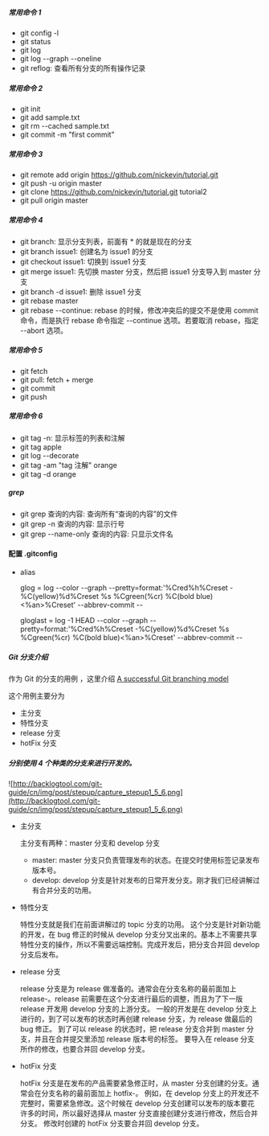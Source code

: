 ##### 常用命令 1
* git config -l
* git status
* git log
* git log --graph --oneline
* git reflog: 查看所有分支的所有操作记录

##### 常用命令 2
* git init
* git add sample.txt
* git rm --cached sample.txt
* git commit -m "first commit"

##### 常用命令 3
* git remote add origin https://github.com/nickevin/tutorial.git
* git push -u origin master
* git clone https://github.com/nickevin/tutorial.git tutorial2
* git pull origin master

##### 常用命令 4
* git branch: 显示分支列表，前面有 * 的就是现在的分支
* git branch issue1: 创建名为 issue1 的分支
* git checkout issue1: 切换到 issue1 分支
* git merge issue1: 先切换 master 分支，然后把 issue1 分支导入到 master 分支
* git branch -d issue1: 删除 issue1 分支
* git rebase master
* git rebase --continue: rebase 的时候，修改冲突后的提交不是使用 commit 命令，而是执行 rebase 命令指定 --continue 选项。若要取消 rebase，指定 --abort 选项。

##### 常用命令 5
* git fetch
* git pull: fetch + merge
* git commit
* git push

##### 常用命令 6
* git tag -n: 显示标签的列表和注解
* git tag apple
* git log --decorate
* git tag -am "tag 注解" orange
* git tag -d orange

##### grep
* git grep 查询的内容: 查询所有“查询的内容”的文件
* git grep -n 查询的内容: 显示行号
* git grep --name-only 查询的内容: 只显示文件名 

#### 配置 .gitconfig

* alias

     glog = log --color --graph --pretty=format:'%Cred%h%Creset -%C(yellow)%d%Creset %s %Cgreen(%cr) %C(bold blue)<%an>%Creset' --abbrev-commit --
     
    gloglast = log -1 HEAD --color --graph --pretty=format:'%Cred%h%Creset -%C(yellow)%d%Creset %s %Cgreen(%cr) %C(bold blue)<%an>%Creset' --abbrev-commit --

##### Git 分支介绍

作为 Git 的分支的用例 ，这里介绍 [A successful Git branching model](http://nvie.com/posts/a-successful-git-branching-model/)

这个用例主要分为
* 主分支
* 特性分支
* release 分支
* hotFix 分支

##### 分别使用 4 个种类的分支来进行开发的。
![http://backlogtool.com/git-guide/cn/img/post/stepup/capture_stepup1_5_6.png](http://backlogtool.com/git-guide/cn/img/post/stepup/capture_stepup1_5_6.png)

* 主分支
    
  主分支有两种：master 分支和 develop 分支
  * master: master 分支只负责管理发布的状态。在提交时使用标签记录发布版本号。
  * develop: develop 分支是针对发布的日常开发分支。刚才我们已经讲解过有合并分支的功用。

* 特性分支

  特性分支就是我们在前面讲解过的 topic 分支的功用。
  这个分支是针对新功能的开发，在 bug 修正的时候从 develop 分支分叉出来的。基本上不需要共享特性分支的操作，所以不需要远端控制。完成开发后，把分支合并回 develop 分支后发布。
  
* release 分支

  release 分支是为 release 做准备的。通常会在分支名称的最前面加上 release-。release 前需要在这个分支进行最后的调整，而且为了下一版 release 开发用 develop 分支的上游分支。
  一般的开发是在 develop 分支上进行的，到了可以发布的状态时再创建 release 分支，为 release 做最后的 bug 修正。
  到了可以 release 的状态时，把 release 分支合并到 master 分支，并且在合并提交里添加 release 版本号的标签。
  要导入在 release 分支所作的修改，也要合并回 develop 分支。

* hotFix 分支

  hotFix 分支是在发布的产品需要紧急修正时，从 master 分支创建的分支。通常会在分支名称的最前面加上 hotfix-。
  例如，在 develop 分支上的开发还不完整时，需要紧急修改。这个时候在 develop 分支创建可以发布的版本要花许多的时间，所以最好选择从 master 分支直接创建分支进行修改，然后合并分支。
  修改时创建的 hotFix 分支要合并回 develop 分支。 
  
  
  
  
  
  
